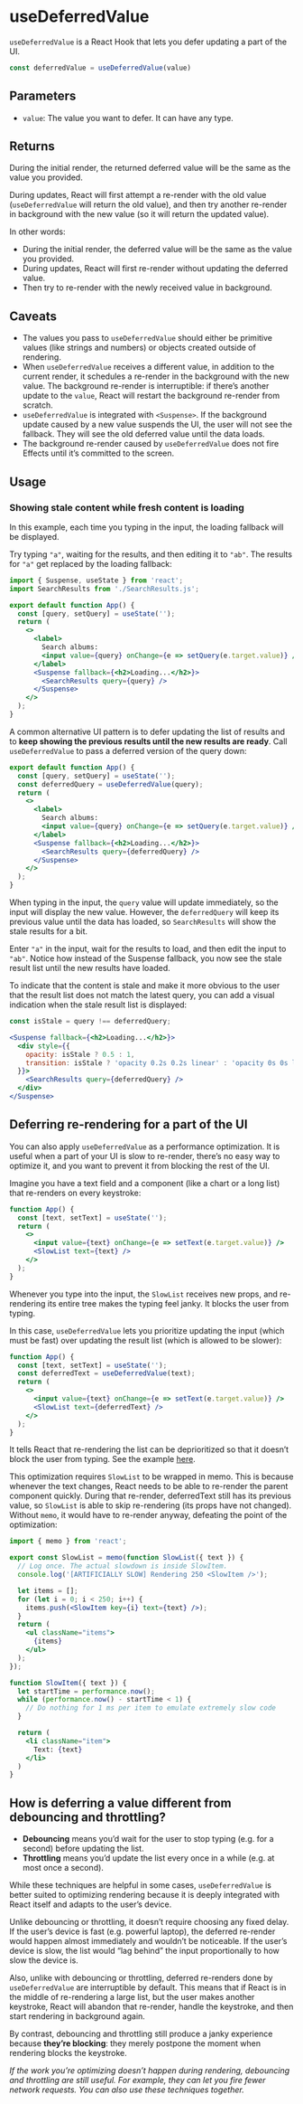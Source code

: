 # useDeferredValue

`useDeferredValue` is a React Hook that lets you defer updating a part of the UI.

```js
const deferredValue = useDeferredValue(value)
```


## Parameters

- `value`: The value you want to defer. It can have any type.


## Returns

During the initial render, the returned deferred value will be the same as the value you provided.

During updates, React will first attempt a re-render with the old value (`useDeferredValue` will return the old value), and then try another re-render in background with the new value (so it will return the updated value).

In other words:
- During the initial render, the deferred value will be the same as the value you provided.
- During updates, React will first re-render without updating the deferred value.
- Then try to re-render with the newly received value in background.


## Caveats

- The values you pass to `useDeferredValue` should either be primitive values (like strings and numbers) or objects created outside of rendering.
- When `useDeferredValue` receives a different value, in addition to the current render, it schedules a re-render in the background with the new value. The background re-render is interruptible: if there’s another update to the `value`, React will restart the background re-render from scratch.
- `useDeferredValue` is integrated with `<Suspense>`. If the background update caused by a new value suspends the UI, the user will not see the fallback. They will see the old deferred value until the data loads.
- The background re-render caused by `useDeferredValue` does not fire Effects until it’s committed to the screen.


## Usage

### Showing stale content while fresh content is loading

In this example, each time you typing in the input, the loading fallback will be displayed.

Try typing `"a"`, waiting for the results, and then editing it to `"ab"`. The results for `"a"` get replaced by the loading fallback:

```jsx
import { Suspense, useState } from 'react';
import SearchResults from './SearchResults.js';

export default function App() {
  const [query, setQuery] = useState('');
  return (
    <>
      <label>
        Search albums:
        <input value={query} onChange={e => setQuery(e.target.value)} />
      </label>
      <Suspense fallback={<h2>Loading...</h2>}>
        <SearchResults query={query} />
      </Suspense>
    </>
  );
}
```

A common alternative UI pattern is to defer updating the list of results and to **keep showing the previous results until the new results are ready**. Call `useDeferredValue` to pass a deferred version of the query down:

```jsx
export default function App() {
  const [query, setQuery] = useState('');
  const deferredQuery = useDeferredValue(query);
  return (
    <>
      <label>
        Search albums:
        <input value={query} onChange={e => setQuery(e.target.value)} />
      </label>
      <Suspense fallback={<h2>Loading...</h2>}>
        <SearchResults query={deferredQuery} />
      </Suspense>
    </>
  );
}
```

When typing in the input, the `query` value will update immediately, so the input will display the new value. However, the `deferredQuery` will keep its previous value until the data has loaded, so `SearchResults` will show the stale results for a bit.

Enter `"a"` in the input, wait for the results to load, and then edit the input to `"ab"`. Notice how instead of the Suspense fallback, you now see the stale result list until the new results have loaded.

To indicate that the content is stale and make it more obvious to the user that the result list does not match the latest query, you can add a visual indication when the stale result list is displayed:

```jsx
const isStale = query !== deferredQuery;

<Suspense fallback={<h2>Loading...</h2>}>
  <div style={{
    opacity: isStale ? 0.5 : 1,
    transition: isStale ? 'opacity 0.2s 0.2s linear' : 'opacity 0s 0s linear'
  }}>
    <SearchResults query={deferredQuery} />
  </div>
</Suspense>
```


## Deferring re-rendering for a part of the UI

You can also apply `useDeferredValue` as a performance optimization. It is useful when a part of your UI is slow to re-render, there’s no easy way to optimize it, and you want to prevent it from blocking the rest of the UI.

Imagine you have a text field and a component (like a chart or a long list) that re-renders on every keystroke:

```jsx
function App() {
  const [text, setText] = useState('');
  return (
    <>
      <input value={text} onChange={e => setText(e.target.value)} />
      <SlowList text={text} />
    </>
  );
}
```

Whenever you type into the input, the `SlowList` receives new props, and re-rendering its entire tree makes the typing feel janky. It blocks the user from typing.

In this case, `useDeferredValue` lets you prioritize updating the input (which must be fast) over updating the result list (which is allowed to be slower):

```jsx
function App() {
  const [text, setText] = useState('');
  const deferredText = useDeferredValue(text);
  return (
    <>
      <input value={text} onChange={e => setText(e.target.value)} />
      <SlowList text={deferredText} />
    </>
  );
}
```

It tells React that re-rendering the list can be deprioritized so that it doesn’t block the user from typing. See the example [here](https://codesandbox.io/s/uxhd8n?file=%2FApp.js&utm_medium=sandpack).

This optimization requires `SlowList` to be wrapped in memo. This is because whenever the text changes, React needs to be able to re-render the parent component quickly. During that re-render, deferredText still has its previous value, so `SlowList` is able to skip re-rendering (its props have not changed). Without `memo`, it would have to re-render anyway, defeating the point of the optimization:

```jsx
import { memo } from 'react';

export const SlowList = memo(function SlowList({ text }) {
  // Log once. The actual slowdown is inside SlowItem.
  console.log('[ARTIFICIALLY SLOW] Rendering 250 <SlowItem />');

  let items = [];
  for (let i = 0; i < 250; i++) {
    items.push(<SlowItem key={i} text={text} />);
  }
  return (
    <ul className="items">
      {items}
    </ul>
  );
});

function SlowItem({ text }) {
  let startTime = performance.now();
  while (performance.now() - startTime < 1) {
    // Do nothing for 1 ms per item to emulate extremely slow code
  }

  return (
    <li className="item">
      Text: {text}
    </li>
  )
}
```


## How is deferring a value different from debouncing and throttling?

- **Debouncing** means you’d wait for the user to stop typing (e.g. for a second) before updating the list.
- **Throttling** means you’d update the list every once in a while (e.g. at most once a second).

While these techniques are helpful in some cases, `useDeferredValue` is better suited to optimizing rendering because it is deeply integrated with React itself and adapts to the user’s device.

Unlike debouncing or throttling, it doesn’t require choosing any fixed delay. If the user’s device is fast (e.g. powerful laptop), the deferred re-render would happen almost immediately and wouldn’t be noticeable. If the user’s device is slow, the list would “lag behind” the input proportionally to how slow the device is.

Also, unlike with debouncing or throttling, deferred re-renders done by `useDeferredValue` are interruptible by default. This means that if React is in the middle of re-rendering a large list, but the user makes another keystroke, React will abandon that re-render, handle the keystroke, and then start rendering in background again.

By contrast, debouncing and throttling still produce a janky experience because **they’re blocking**: they merely postpone the moment when rendering blocks the keystroke.

*If the work you’re optimizing doesn’t happen during rendering, debouncing and throttling are still useful. For example, they can let you fire fewer network requests. You can also use these techniques together.*